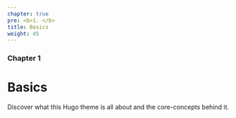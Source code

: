 ```yaml
---
chapter: true
pre: <b>1. </b>
title: Basics
weight: 45
---
```


### Chapter 1

# Basics

Discover what this Hugo theme is all about and the core-concepts behind it.
